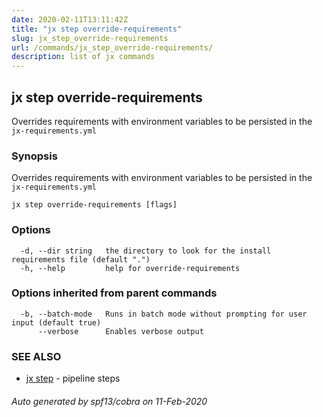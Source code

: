 ```yaml
---
date: 2020-02-11T13:11:42Z
title: "jx step override-requirements"
slug: jx_step_override-requirements
url: /commands/jx_step_override-requirements/
description: list of jx commands
---
```

## jx step override-requirements

Overrides requirements with environment variables to be persisted in the `jx-requirements.yml`

### Synopsis

Overrides requirements with environment variables to be persisted in the `jx-requirements.yml`

```
jx step override-requirements [flags]
```

### Options

```
  -d, --dir string   the directory to look for the install requirements file (default ".")
  -h, --help         help for override-requirements
```

### Options inherited from parent commands

```
  -b, --batch-mode   Runs in batch mode without prompting for user input (default true)
      --verbose      Enables verbose output
```

### SEE ALSO

* [jx step](/commands/jx_step/)	 - pipeline steps

###### Auto generated by spf13/cobra on 11-Feb-2020
